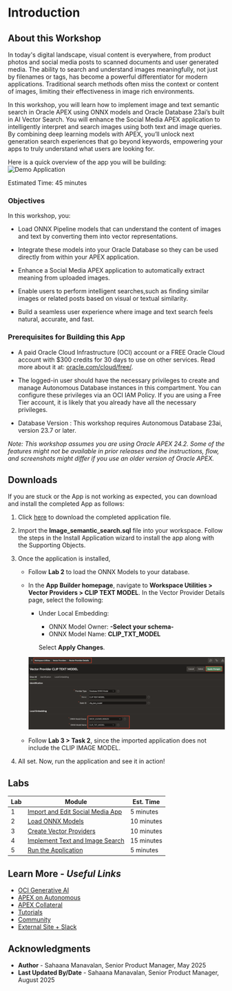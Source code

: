 # Introduction

## About this Workshop

In today's digital landscape, visual content is everywhere, from product photos and social media posts to scanned documents and user generated media. The ability to search and understand images meaningfully, not just by filenames or tags, has become a powerful differentiator for modern applications. Traditional search methods often miss the context or content of images, limiting their effectiveness in image rich environments.

In this workshop, you will learn how to implement image and text semantic search in Oracle APEX using ONNX models and Oracle Database 23ai’s built in AI Vector Search. You will enhance the Social Media APEX application to intelligently interpret and search images using both text and image queries. By combining deep learning models with APEX, you’ll unlock next generation search experiences that go beyond keywords, empowering your apps to truly understand what users are looking for.

Here is a quick overview of the app you will be building:
![Demo Application](./images/semantic-search.gif " ")

Estimated Time: 45 minutes

### Objectives

In this workshop, you:

- Load ONNX Pipeline models that can understand the content of images and text by converting them into vector representations.

- Integrate these models into your Oracle Database so they can be used directly from within your APEX application.

- Enhance a Social Media APEX application to automatically extract meaning from uploaded images.

- Enable users to perform intelligent searches,such as finding similar images or related posts based on visual or textual similarity.

- Build a seamless user experience where image and text search feels natural, accurate, and fast.

### Prerequisites for Building this App

- A paid Oracle Cloud Infrastructure (OCI) account or a FREE Oracle Cloud account with $300 credits for 30 days to use on other services. Read more about it at: [oracle.com/cloud/free/](https://www.oracle.com/cloud/free/).

- The logged-in user should have the necessary privileges to create and manage Autonomous Database instances in this compartment. You can configure these privileges via an OCI IAM Policy. If you are using a Free Tier account, it is likely that you already have all the necessary privileges.

- Database Version : This workshop requires Autonomous Database 23ai, version 23.7 or later.

*Note: This workshop assumes you are using Oracle APEX 24.2. Some of the features might not be available in prior releases and the instructions, flow, and screenshots might differ if you use an older version of Oracle APEX.*

## Downloads

If you are stuck or the App is not working as expected, you can download and install the completed App as follows:

1. Click [here](https://c4u04.objectstorage.us-ashburn-1.oci.customer-oci.com/p/EcTjWk2IuZPZeNnD_fYMcgUhdNDIDA6rt9gaFj_WZMiL7VvxPBNMY60837hu5hga/n/c4u04/b/livelabsfiles/o/image_semantic_search.sql) to download the completed application file.

2. Import the **Image\_semantic\_search.sql** file into your workspace. Follow the steps in the Install Application wizard to install the app along with the Supporting Objects.

3. Once the application is installed,
    - Follow **Lab 2** to load the ONNX Models to your database.

    - In the **App Builder homepage**, navigate to **Workspace Utilities > Vector Providers > CLIP TEXT MODEL**. In the Vector Provider Details page, select the following:

        - Under Local Embedding:

            - ONNX Model Owner: **-Select your schema-**
            - ONNX Model Name: **CLIP\_TXT\_MODEL**

            Select **Apply Changes**.

        ![Correct ONNX Model Owner Page item](images/vector_providers.png " ")

    - Follow **Lab 3 > Task 2**, since the imported application does not include the CLIP IMAGE MODEL.

4. All set. Now, run the application and see it in action!

## Labs

| Lab |  Module | Est. Time |
| --- | --- | --- |
| 1 | [Import and Edit Social Media App](?lab=1-import-app) | 5 minutes |
| 2 | [Load ONNX Models](?lab=2-load-model) | 10 minutes |
| 3 | [Create Vector Providers](?lab=3-create-vector-providers) | 10 minutes |
| 4 | [Implement Text and Image Search](?lab=4-edit-application) | 15 minutes |
| 5 | [Run the Application](?lab=5-run-app) | 5 minutes |

## Learn More - *Useful Links*

- [OCI Generative AI](https://www.oracle.com/artificial-intelligence/generative-ai/large-language-models/)
- [APEX on Autonomous](https://apex.oracle.com/autonomous)
- [APEX Collateral](https://www.oracle.com/database/technologies/appdev/apex/collateral.html)
- [Tutorials](https://apex.oracle.com/en/learn/tutorials)
- [Community](https://apex.oracle.com/community)
- [External Site + Slack](http://apex.world)

## Acknowledgments

- **Author** - Sahaana Manavalan, Senior Product Manager, May 2025
- **Last Updated By/Date** - Sahaana Manavalan, Senior Product Manager, August 2025
